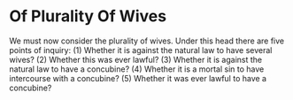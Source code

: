 # Of Plurality Of Wives

We must now consider the plurality of wives. Under this head there are five points of inquiry:
(1) Whether it is against the natural law to have several wives?
(2) Whether this was ever lawful?
(3) Whether it is against the natural law to have a concubine?
(4) Whether it is a mortal sin to have intercourse with a concubine?
(5) Whether it was ever lawful to have a concubine?